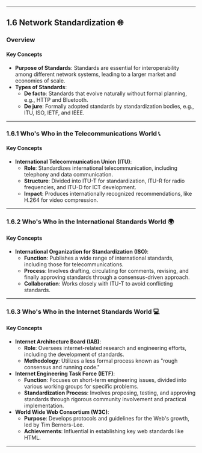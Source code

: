 

---

## 1.6 Network Standardization 🌐
### Overview
#### **Key Concepts**
- **Purpose of Standards**: Standards are essential for interoperability among different network systems, leading to a larger market and economies of scale.
- **Types of Standards**:
  - **De facto**: Standards that evolve naturally without formal planning, e.g., HTTP and Bluetooth.
  - **De jure**: Formally adopted standards by standardization bodies, e.g., ITU, ISO, IETF, and IEEE.

---

### 1.6.1 Who's Who in the Telecommunications World 📞
#### **Key Concepts**
- **International Telecommunication Union (ITU)**:
  - **Role**: Standardizes international telecommunication, including telephony and data communication.
  - **Structure**: Divided into ITU-T for standardization, ITU-R for radio frequencies, and ITU-D for ICT development.
  - **Impact**: Produces internationally recognized recommendations, like H.264 for video compression.

---

### 1.6.2 Who's Who in the International Standards World 🌍
#### **Key Concepts**
- **International Organization for Standardization (ISO)**:
  - **Function**: Publishes a wide range of international standards, including those for telecommunications.
  - **Process**: Involves drafting, circulating for comments, revising, and finally approving standards through a consensus-driven approach.
  - **Collaboration**: Works closely with ITU-T to avoid conflicting standards.

---

### 1.6.3 Who's Who in the Internet Standards World 💻
#### **Key Concepts**
- **Internet Architecture Board (IAB)**:
  - **Role**: Oversees internet-related research and engineering efforts, including the development of standards.
  - **Methodology**: Utilizes a less formal process known as "rough consensus and running code."
- **Internet Engineering Task Force (IETF)**:
  - **Function**: Focuses on short-term engineering issues, divided into various working groups for specific problems.
  - **Standardization Process**: Involves proposing, testing, and approving standards through rigorous community involvement and practical implementation.
- **World Wide Web Consortium (W3C)**:
  - **Purpose**: Develops protocols and guidelines for the Web's growth, led by Tim Berners-Lee.
  - **Achievements**: Influential in establishing key web standards like HTML.

---
